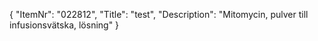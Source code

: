 {
  "ItemNr": "022812",
  "Title": "test",
  "Description": "Mitomycin, pulver till infusionsvätska, lösning"
}